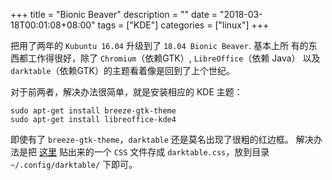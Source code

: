 +++
title = "Bionic Beaver"
description = ""
date = "2018-03-18T00:01:08+08:00"
tags = ["KDE"]
categories = ["linux"]
+++

把用了两年的 `Kubuntu 16.04` 升级到了 `18.04 Bionic Beaver`. 基本上所
有的东西都工作得很好，除了 `Chromium`（依赖GTK）, `LibreOffice`（依赖
Java） 以及 `darktable`（依赖GTK）的主题看着像是回到了上个世纪。

对于前两者，解决办法很简单，就是安装相应的 KDE 主题：

```
sudo apt-get install breeze-gtk-theme
sudo apt-get install libreoffice-kde4
```

即使有了 `breeze-gtk-theme`，`darktable` 还是莫名出现了很粗的红边框。
解决办法是把
[这里](https://www.mail-archive.com/darktable-user@lists.darktable.org/msg03021.html)
贴出来的一个 `CSS` 文件存成 `darktable.css`，放到目录
`~/.config/darktable/` 下即可。
